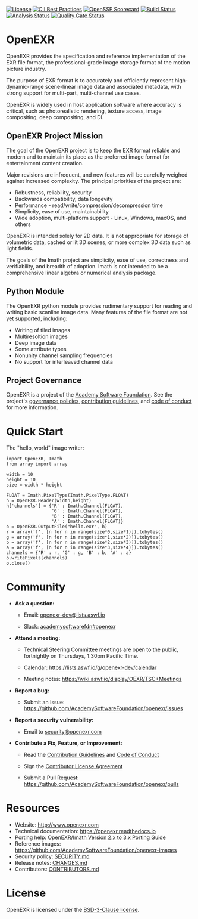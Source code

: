 <!-- SPDX-License-Identifier: BSD-3-Clause -->
<!-- Copyright (c) Contributors to the OpenEXR Project -->

[![License](https://img.shields.io/github/license/AcademySoftwareFoundation/openexr)](https://github.com/AcademySoftwareFoundation/openexr/blob/main/LICENSE.md)
[![CII Best Practices](https://bestpractices.coreinfrastructure.org/projects/2799/badge)](https://bestpractices.coreinfrastructure.org/projects/2799)
[![OpenSSF Scorecard](https://api.securityscorecards.dev/projects/github.com/AcademySoftwareFoundation/openexr/badge)](https://securityscorecards.dev/viewer/?uri=github.com/AcademySoftwareFoundation/openexr)
[![Build Status](https://github.com/AcademySoftwareFoundation/openexr/workflows/CI/badge.svg)](https://github.com/AcademySoftwareFoundation/openexr/actions?query=workflow%3ACI)
[![Analysis Status](https://github.com/AcademySoftwareFoundation/openexr/workflows/Analysis/badge.svg)](https://github.com/AcademySoftwareFoundation/openexr/actions?query=workflow%3AAnalysis)
[![Quality Gate Status](https://sonarcloud.io/api/project_badges/measure?project=AcademySoftwareFoundation_openexr&metric=alert_status)](https://sonarcloud.io/dashboard?id=AcademySoftwareFoundation_openexr)

# OpenEXR

OpenEXR provides the specification and reference implementation of the
EXR file format, the professional-grade image storage format of the
motion picture industry.

The purpose of EXR format is to accurately and efficiently represent
high-dynamic-range scene-linear image data and associated metadata,
with strong support for multi-part, multi-channel use cases.

OpenEXR is widely used in host application software where accuracy is
critical, such as photorealistic rendering, texture access, image
compositing, deep compositing, and DI.

## OpenEXR Project Mission

The goal of the OpenEXR project is to keep the EXR format reliable and
modern and to maintain its place as the preferred image format for
entertainment content creation. 

Major revisions are infrequent, and new features will be carefully
weighed against increased complexity.  The principal priorities of the
project are:

* Robustness, reliability, security
* Backwards compatibility, data longevity
* Performance - read/write/compression/decompression time
* Simplicity, ease of use, maintainability
* Wide adoption, multi-platform support - Linux, Windows, macOS, and others

OpenEXR is intended solely for 2D data. It is not appropriate for
storage of volumetric data, cached or lit 3D scenes, or more complex
3D data such as light fields.

The goals of the Imath project are simplicity, ease of use,
correctness and verifiability, and breadth of adoption. Imath is not
intended to be a comprehensive linear algebra or numerical analysis
package.

## Python Module

The OpenEXR python module provides rudimentary support for reading and
writing basic scanline image data. Many features of the file format
are not yet supported, including:

- Writing of tiled images
- Multiresoltion images
- Deep image data
- Some attribute types
- Nonunity channel sampling frequencies
- No support for interleaved channel data

## Project Governance

OpenEXR is a project of the [Academy Software
Foundation](https://www.aswf.io). See the project's [governance
policies](https://github.com/AcademySoftwareFoundation/openexr/blob/main/GOVERNANCE.md), [contribution guidelines](https://github.com/AcademySoftwareFoundation/openexr/blob/main/CONTRIBUTING.md), and [code of conduct](https://github.com/AcademySoftwareFoundation/openexr/blob/main/CODE_OF_CONDUCT.md)
for more information.

# Quick Start

The "hello, world" image writer:

    import OpenEXR, Imath
    from array import array
    
    width = 10
    height = 10
    size = width * height
    
    FLOAT = Imath.PixelType(Imath.PixelType.FLOAT)
    h = OpenEXR.Header(width,height)
    h['channels'] = {'R' : Imath.Channel(FLOAT),
                     'G' : Imath.Channel(FLOAT),
                     'B' : Imath.Channel(FLOAT),
                     'A' : Imath.Channel(FLOAT)} 
    o = OpenEXR.OutputFile("hello.exr", h)
    r = array('f', [n for n in range(size*0,size*1)]).tobytes()
    g = array('f', [n for n in range(size*1,size*2)]).tobytes()
    b = array('f', [n for n in range(size*2,size*3)]).tobytes()
    a = array('f', [n for n in range(size*3,size*4)]).tobytes()
    channels = {'R' : r, 'G' : g, 'B' : b, 'A' : a}
    o.writePixels(channels)
    o.close()

# Community

* **Ask a question:**

  - Email: openexr-dev@lists.aswf.io

  - Slack: [academysoftwarefdn#openexr](https://academysoftwarefdn.slack.com/archives/CMLRW4N73)

* **Attend a meeting:**

  - Technical Steering Committee meetings are open to the
    public, fortnightly on Thursdays, 1:30pm Pacific Time.

  - Calendar: https://lists.aswf.io/g/openexr-dev/calendar

  - Meeting notes: https://wiki.aswf.io/display/OEXR/TSC+Meetings

* **Report a bug:**

  - Submit an Issue: https://github.com/AcademySoftwareFoundation/openexr/issues

* **Report a security vulnerability:**

  - Email to security@openexr.com

* **Contribute a Fix, Feature, or Improvement:**

  - Read the [Contribution Guidelines](https://github.com/AcademySoftwareFoundation/openexr/blob/main/CONTRIBUTING.md) and [Code of Conduct](https://github.com/AcademySoftwareFoundation/openexr/blob/main/CODE_OF_CONDUCT.md)

  - Sign the [Contributor License
    Agreement](https://contributor.easycla.lfx.linuxfoundation.org/#/cla/project/2e8710cb-e379-4116-a9ba-964f83618cc5/user/564e571e-12d7-4857-abd4-898939accdd7)
  
  - Submit a Pull Request: https://github.com/AcademySoftwareFoundation/openexr/pulls

# Resources

- Website: http://www.openexr.com
- Technical documentation: https://openexr.readthedocs.io
- Porting help: [OpenEXR/Imath Version 2.x to 3.x Porting Guide](https://openexr.readthedocs.io/en/latest/PortingGuide.html)
- Reference images: https://github.com/AcademySoftwareFoundation/openexr-images
- Security policy: [SECURITY.md](https://github.com/AcademySoftwareFoundation/openexr/blob/main/SECURITY.md)
- Release notes: [CHANGES.md](https://github.com/AcademySoftwareFoundation/openexr/blob/main/CHANGES.md)
- Contributors: [CONTRIBUTORS.md](https://github.com/AcademySoftwareFoundation/openexr/blob/main/CONTRIBUTORS.md)  

# License

OpenEXR is licensed under the [BSD-3-Clause license](https://github.com/AcademySoftwareFoundation/openexr/blob/main/LICENSE.md).


